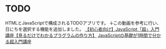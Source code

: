 # TODO
HTMLとJavaScriptで構成されるTODOアプリです。
↓この動画を参考に行い、日にちを選択する機能を追加しました。
[【初心者向け】JavaScript「超」入門講座【見るだけでわかるプラグラムの作り方】]()
[JavaScriptの基礎が1時間で分かる超入門講座](https://youtu.be/E08jeQBa1D0)
